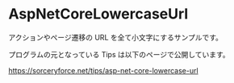 # AspNetCoreLowercaseUrl
アクションやページ遷移の URL を全て小文字にするサンプルです。

プログラムの元となっている Tips は以下のページで公開しています。

https://sorceryforce.net/tips/asp-net-core-lowercase-url
